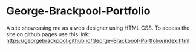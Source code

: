 # George-Brackpool-Portfolio
A site showcasing me as a web designer using HTML CSS. To access the site on github pages use this link: https://georgebrackpool.github.io/George-Brackpool-Portfolio/index.html

